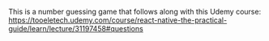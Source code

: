 This is a number guessing game that follows along with this Udemy course: 
https://tooeletech.udemy.com/course/react-native-the-practical-guide/learn/lecture/31197458#questions
